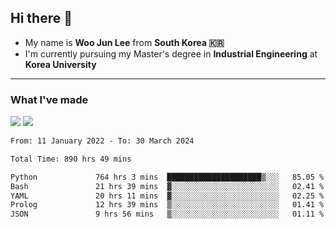 ## Hi there 👋

- My name is **Woo Jun Lee** from **South Korea 🇰🇷**
- I'm currently pursuing my Master's degree in **Industrial Engineering** at **Korea University**

---

### What I've made

<a href="https://share.streamlit.io/tomtom1103/kuiai_hackathon_2022/main/JL_app.py"><img src="https://img.shields.io/badge/Journey Lee-161B22?style=for-the-badge&logo=streamlit&logoColor=FF4B4B"/></a> <a href="https://jeon-100.github.io/Dangzang/"><img src="https://img.shields.io/badge/당신을 위한 장학금, 당장!-161B22?style=for-the-badge&logo=react&logoColor=#61DAFB"/></a>

<!--START_SECTION:waka-->

```txt
From: 11 January 2022 - To: 30 March 2024

Total Time: 890 hrs 49 mins

Python             764 hrs 3 mins  █████████████████████▒░░░   85.05 %
Bash               21 hrs 39 mins  ▓░░░░░░░░░░░░░░░░░░░░░░░░   02.41 %
YAML               20 hrs 11 mins  ▓░░░░░░░░░░░░░░░░░░░░░░░░   02.25 %
Prolog             12 hrs 39 mins  ▒░░░░░░░░░░░░░░░░░░░░░░░░   01.41 %
JSON               9 hrs 56 mins   ▒░░░░░░░░░░░░░░░░░░░░░░░░   01.11 %
```

<!--END_SECTION:waka-->
